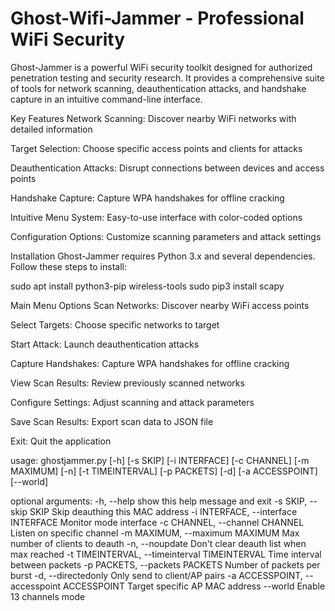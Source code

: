 # Ghost-Wifi-Jammer - Professional WiFi Security

Ghost-Jammer is a powerful WiFi security toolkit designed for authorized penetration testing and security research. It provides a comprehensive suite of tools for network scanning, deauthentication attacks, and handshake capture in an intuitive command-line interface.

Key Features
Network Scanning: Discover nearby WiFi networks with detailed information

Target Selection: Choose specific access points and clients for attacks

Deauthentication Attacks: Disrupt connections between devices and access points

Handshake Capture: Capture WPA handshakes for offline cracking

Intuitive Menu System: Easy-to-use interface with color-coded options

Configuration Options: Customize scanning parameters and attack settings

Installation
Ghost-Jammer requires Python 3.x and several dependencies. Follow these steps to install:

sudo apt install python3-pip wireless-tools
sudo pip3 install scapy

Main Menu Options
Scan Networks: Discover nearby WiFi access points

Select Targets: Choose specific networks to target

Start Attack: Launch deauthentication attacks

Capture Handshakes: Capture WPA handshakes for offline cracking

View Scan Results: Review previously scanned networks

Configure Settings: Adjust scanning and attack parameters

Save Scan Results: Export scan data to JSON file

Exit: Quit the application

usage: ghostjammer.py [-h] [-s SKIP] [-i INTERFACE] [-c CHANNEL] [-m MAXIMUM] 
                      [-n] [-t TIMEINTERVAL] [-p PACKETS] [-d] [-a ACCESSPOINT] 
                      [--world]

optional arguments:
  -h, --help            show this help message and exit
  -s SKIP, --skip SKIP  Skip deauthing this MAC address
  -i INTERFACE, --interface INTERFACE
                        Monitor mode interface
  -c CHANNEL, --channel CHANNEL
                        Listen on specific channel
  -m MAXIMUM, --maximum MAXIMUM
                        Max number of clients to deauth
  -n, --noupdate        Don't clear deauth list when max reached
  -t TIMEINTERVAL, --timeinterval TIMEINTERVAL
                        Time interval between packets
  -p PACKETS, --packets PACKETS
                        Number of packets per burst
  -d, --directedonly    Only send to client/AP pairs
  -a ACCESSPOINT, --accesspoint ACCESSPOINT
                        Target specific AP MAC address
  --world               Enable 13 channels mode


  

